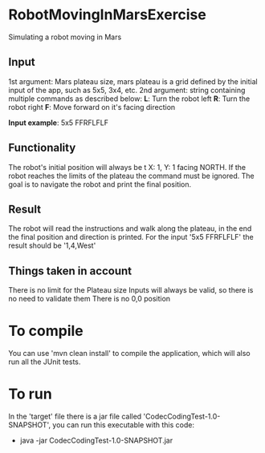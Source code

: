 # RobotMovingInMarsExercise
Simulating a robot moving in Mars

## Input
1st argument: Mars plateau size, mars plateau is a grid defined by the initial input of the app, such as 5x5, 3x4, etc.
2nd argument: string containing multiple commands as described below:
  **L**: Turn the robot left
  **R**: Turn the robot right
  **F**: Move forward on it's facing direction
  
**Input example**: 5x5 FFRFLFLF
  
## Functionality
The robot's initial position will always be t X: 1, Y: 1 facing NORTH. 
If the robot reaches the limits of the plateau the command must be ignored.
The goal is to navigate the robot and print the final position.

## Result
The robot will read the instructions and walk along the plateau, in the end the final position and direction is printed.
For the input '5x5 FFRFLFLF' the result should be '1,4,West'

## Things taken in account
There is no limit for the Plateau size
Inputs will always be valid, so there is no need to validate them
There is no 0,0 position

# To compile
You can use 'mvn clean install' to compile the application, which will also run all the JUnit tests.

# To run
In the 'target' file there is a jar file called 'CodecCodingTest-1.0-SNAPSHOT', you can run this executable with this code:
  - java -jar CodecCodingTest-1.0-SNAPSHOT.jar <grid size> <list of commands>





